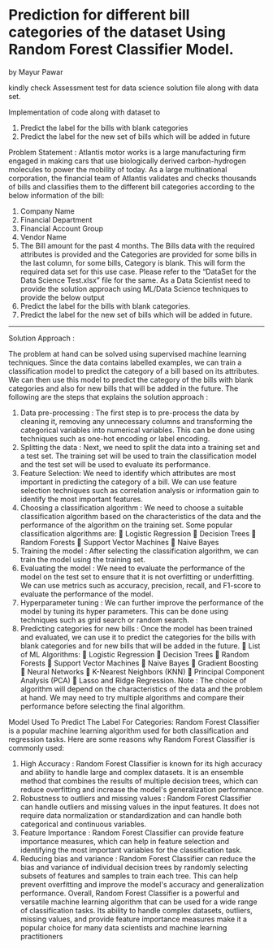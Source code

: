 # Prediction for different bill categories of the dataset Using Random Forest Classifier Model.
by Mayur Pawar

kindly check Assessment test for data science solution file along with data set.

Implementation of code along with dataset to  
1. Predict the label for the bills with blank categories
2. Predict the label for the new set of bills which will be added in future


Problem Statement : 
Atlantis motor works is a large manufacturing firm engaged in making cars that 
use biologically derived carbon-hydrogen molecules to power the mobility of 
today. As a large multinational corporation, the financial team of Atlantis 
validates and checks thousands of bills and classifies them to the different bill 
categories according to the below information of the bill:
1. Company Name 
2. Financial Department 
3. Financial Account Group 
4. Vendor Name 
5. The Bill amount for the past 4 months. 
The Bills data with the required attributes is provided and the Categories are 
provided for some bills in the last column, for some bills, Category is blank. This 
will form the required data set for this use case. Please refer to the “DataSet for 
the Data Science Test.xlsx” file for the same. 
As a Data Scientist need to provide the solution approach using ML/Data Science 
techniques to provide the below output 
 1. Predict the label for the bills with blank categories.
 2. Predict the label for the new set of bills which will be added in future.
__________________________________________________________________________________

Solution Approach :

The problem at hand can be solved using supervised machine learning 
techniques. Since the data contains labelled examples, we can train a 
classification model to predict the category of a bill based on its attributes. We 
can then use this model to predict the category of the bills with blank categories 
and also for new bills that will be added in the future.
The following are the steps that explains the solution approach :
1. Data pre-processing :
The first step is to pre-process the data by cleaning it, removing any 
unnecessary columns and transforming the categorical variables into 
numerical variables. This can be done using techniques such as one-hot 
encoding or label encoding.
2. Splitting the data :
Next, we need to split the data into a training set and a test set. The training 
set will be used to train the classification model and the test set will be used 
to evaluate its performance.
3. Feature Selection:
We need to identify which attributes are most important in predicting the 
category of a bill. We can use feature selection techniques such as correlation 
analysis or information gain to identify the most important features.
4. Choosing a classification algorithm :
We need to choose a suitable classification algorithm based on the 
characteristics of the data and the performance of the algorithm on the training 
set. Some popular classification algorithms are:
 Logistic Regression
 Decision Trees
 Random Forests
 Support Vector Machines
 Naive Bayes
5. Training the model :
After selecting the classification algorithm, we can train the model using the 
training set.
6. Evaluating the model : 
We need to evaluate the performance of the model on the test set to ensure 
that it is not overfitting or underfitting. We can use metrics such as accuracy, 
precision, recall, and F1-score to evaluate the performance of the model.
7. Hyperparameter tuning :
We can further improve the performance of the model by tuning its hyper 
parameters. This can be done using techniques such as grid search or random 
search.
8. Predicting categories for new bills :
Once the model has been trained and evaluated, we can use it to predict the 
categories for the bills with blank categories and for new bills that will be 
added in the future.
 List of ML Algorithms:
 Logistic Regression
 Decision Trees
 Random Forests
 Support Vector Machines
 Naive Bayes
 Gradient Boosting
 Neural Networks
 K-Nearest Neighbors (KNN)
 Principal Component Analysis (PCA)
 Lasso and Ridge Regression.
Note : The choice of algorithm will depend on the characteristics of the data and 
the problem at hand. We may need to try multiple algorithms and compare their 
performance before selecting the final algorithm.

Model Used To Predict The Label For Categories:
Random Forest Classifier is a popular machine learning algorithm used for 
both classification and regression tasks. Here are some reasons why Random 
Forest Classifier is commonly used:
1. High Accuracy : Random Forest Classifier is known for its high accuracy 
and ability to handle large and complex datasets. It is an ensemble method 
that combines the results of multiple decision trees, which can reduce 
overfitting and increase the model's generalization performance.
2. Robustness to outliers and missing values : Random Forest Classifier 
can handle outliers and missing values in the input features. It does not 
require data normalization or standardization and can handle both 
categorical and continuous variables.
3. Feature Importance : Random Forest Classifier can provide feature 
importance measures, which can help in feature selection and identifying 
the most important variables for the classification task.
4. Reducing bias and variance : Random Forest Classifier can reduce the 
bias and variance of individual decision trees by randomly selecting 
subsets of features and samples to train each tree. This can help prevent 
overfitting and improve the model's accuracy and generalization 
performance.
Overall, Random Forest Classifier is a powerful and versatile machine 
learning algorithm that can be used for a wide range of classification tasks. Its 
ability to handle complex datasets, outliers, missing values, and provide feature 
importance measures make it a popular choice for many data scientists and 
machine learning practitioners
